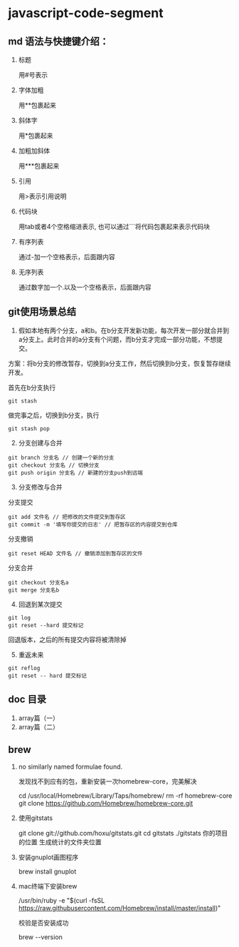 # javascript-code-segment

## md 语法与快捷键介绍：

1. 标题
   
   用#号表示

2. 字体加粗

    用**包裹起来

3. 斜体字

    用*包裹起来

4. 加粗加斜体

    用***包裹起来

5. 引用

    用>表示引用说明

6. 代码块

    用tab或者4个空格缩进表示, 也可以通过```将代码包裹起来表示代码块

7.  有序列表

    通过-加一个空格表示，后面跟内容

8.  无序列表

    通过数字加一个.以及一个空格表示，后面跟内容

## git使用场景总结

1. 假如本地有两个分支，a和b。在b分支开发新功能，每次开发一部分就合并到a分支上。此时合并的a分支有个问题，而b分支才完成一部分功能，不想提交。
   
方案：将b分支的修改暂存，切换到a分支工作，然后切换到b分支，恢复暂存继续开发。

首先在b分支执行
    
```
git stash
```

做完事之后，切换到b分支，执行

```
git stash pop
 ```

2. 分支创建与合并

```
git branch 分支名 // 创建一个新的分支
git checkout 分支名 // 切换分支
git push origin 分支名 // 新建的分支push到远端
```

3. 分支修改与合并

分支提交

```
git add 文件名 // 把修改的文件提交到暂存区
git commit -m '填写你提交的日志' // 把暂存区的内容提交到仓库
```

分支撤销

```
git reset HEAD 文件名 // 撤销添加到暂存区的文件
```

分支合并

```
git checkout 分支名a
git merge 分支名b
```

4. 回退到某次提交

```
git log
git reset --hard 提交标记
```

回退版本，之后的所有提交内容将被清除掉

5. 重返未来

```
git reflog
git reset -- hard 提交标记
```

## doc 目录

1. array篇（一）
2. array篇（二）

## brew

1. no similarly named formulae found.

    发现找不到应有的包，重新安装一次homebrew-core，完美解决

    cd /usr/local/Homebrew/Library/Taps/homebrew/ rm -rf homebrew-core
    git clone https://github.com/Homebrew/homebrew-core.git

2. 使用gitstats

    git clone git://github.com/hoxu/gitstats.git
    cd gitstats
    ./gitstats 你的项目的位置 生成统计的文件夹位置

3. 安装gnuplot画图程序

    brew install gnuplot

4. mac终端下安装brew

    /usr/bin/ruby -e "$(curl -fsSL https://raw.githubusercontent.com/Homebrew/install/master/install)"

    校验是否安装成功

    brew --version

